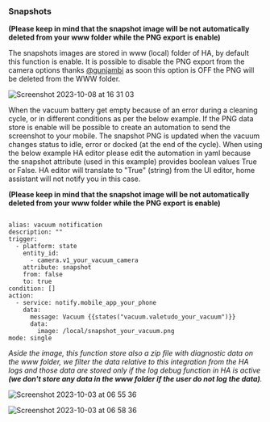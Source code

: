 ### Snapshots ###

**(Please keep in mind that the snapshot image will be not automatically deleted from your www folder while the
PNG export is enable)**

The snapshots images are stored in www (local) folder of HA, by default this function is enable.
It is possible to disable the PNG export from the camera options thanks [@gunjambi](https://github.com/gunjambi)
as soon this option is OFF the PNG will be deleted from the WWW folder.

![Screenshot 2023-10-08 at 16 31 03](https://github.com/sca075/valetudo_vacuum_camera/assets/82227818/00a082b1-f8a5-4cf3-93a9-93110b060ef5)


When the vacuum battery get empty because of an error during a cleaning cycle, or in different conditions as per the below example.
If the PNG data store is enable will be possible to create an automation to send the screenshot to your mobile. 
The snapshot PNG is updated when the vacuum changes status to idle, error or docked (at the end of the cycle).
When using the below example HA editor please edit the automation in yaml because the snapshot attribute (used in this example)
provides boolean values True or False.
HA editor will translate to "True" (string) from the UI editor, home assistant will not notify you in this case.

**(Please keep in mind that the snapshot image will be not automatically deleted from your www folder while the
PNG export is enable)**

```

alias: vacuum notification
description: ""
trigger:
  - platform: state
    entity_id:
      - camera.v1_your_vacuum_camera
    attribute: snapshot
    from: false
    to: true
condition: []
action:
  - service: notify.mobile_app_your_phone
    data:
      message: Vacuum {{states("vacuum.valetudo_your_vacuum")}}
      data:
        image: /local/snapshot_your_vacuum.png
mode: single

```

*Aside the image, this function store also a zip file with diagnostic data on the www folder, we filter the data relative to this integration from the HA logs and those data are stored only if the
log debug function in HA is active ***(we don't store any data in the www folder if the user do not log the data)***.*

![Screenshot 2023-10-03 at 06 55 36](https://github.com/sca075/valetudo_vacuum_camera/assets/82227818/6aedcdd3-6f39-4b11-8c0f-6da99f5490e9)

![Screenshot 2023-10-03 at 06 58 36](https://github.com/sca075/valetudo_vacuum_camera/assets/82227818/363881f5-bca6-462f-80d8-9a6351bcf285)
